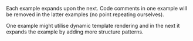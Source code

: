 Each example expands upon the next. Code comments in one example will be removed in the latter examples (no point repeating ourselves).

One example might utilise dynamic template rendering and in the next it expands the example by adding more structure patterns.
